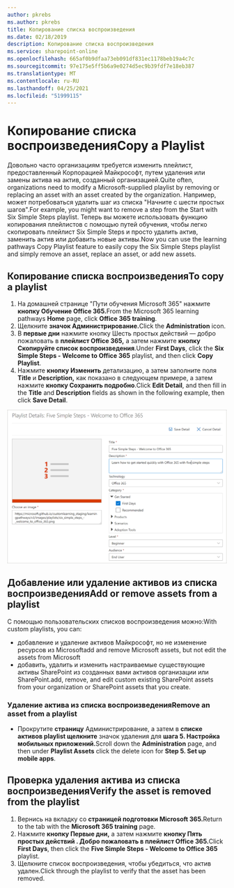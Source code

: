 ```yaml
---
author: pkrebs
ms.author: pkrebs
title: Копирование списка воспроизведения
ms.date: 02/18/2019
description: Копирование списка воспроизведения
ms.service: sharepoint-online
ms.openlocfilehash: 665af0b9dfaa73eb091df831ec1178beb19a4c7c
ms.sourcegitcommit: 97e175e5ff5b6a9e0274d5ec9b39fdf7e18eb387
ms.translationtype: MT
ms.contentlocale: ru-RU
ms.lasthandoff: 04/25/2021
ms.locfileid: "51999115"
---
```

# <a name="copy-a-playlist"></a><span data-ttu-id="c02bc-103">Копирование списка воспроизведения</span><span class="sxs-lookup"><span data-stu-id="c02bc-103">Copy a Playlist</span></span>
<span data-ttu-id="c02bc-104">Довольно часто организациям требуется изменить плейлист, предоставленный Корпорацией Майкрософт, путем удаления или замены актива на актив, созданный организацией.</span><span class="sxs-lookup"><span data-stu-id="c02bc-104">Quite often, organizations need to modify a Microsoft-supplied playlist by removing or replacing an asset with an asset created by the organization.</span></span> <span data-ttu-id="c02bc-105">Например, может потребоваться удалить шаг из списка "Начните с шести простых шагов".</span><span class="sxs-lookup"><span data-stu-id="c02bc-105">For example, you might want to remove a step from the Start with Six Simple Steps playlist.</span></span> <span data-ttu-id="c02bc-106">Теперь вы можете использовать функцию копирования плейлистов с помощью путей обучения, чтобы легко скопировать плейлист Six Simple Steps и просто удалить актив, заменить актив или добавить новые активы.</span><span class="sxs-lookup"><span data-stu-id="c02bc-106">Now you can use the learning pathways Copy Playlist feature to easily copy the Six Simple Steps playlist and simply remove an asset, replace an asset, or add new assets.</span></span> 

## <a name="to-copy-a-playlist"></a><span data-ttu-id="c02bc-107">Копирование списка воспроизведения</span><span class="sxs-lookup"><span data-stu-id="c02bc-107">To copy a playlist</span></span>

1. <span data-ttu-id="c02bc-108">На домашней странице "Пути  обучения Microsoft 365" нажмите **кнопку Обучение Office 365.**</span><span class="sxs-lookup"><span data-stu-id="c02bc-108">From the Microsoft 365 learning pathways **Home** page, click **Office 365 training**.</span></span>
2. <span data-ttu-id="c02bc-109">Щелкните **значок Администрирование.**</span><span class="sxs-lookup"><span data-stu-id="c02bc-109">Click the **Administration** icon.</span></span>
3. <span data-ttu-id="c02bc-110">В **первые дни** нажмите кнопку Шесть простых действий — добро пожаловать в **плейлист Office 365,** а затем нажмите **кнопку Скопируйте список воспроизведения**.</span><span class="sxs-lookup"><span data-stu-id="c02bc-110">Under **First Days**, click the **Six Simple Steps - Welcome to Office 365** playlist, and then click **Copy Playlist**.</span></span> 
4. <span data-ttu-id="c02bc-111">Нажмите **кнопку Изменить** детализацию, а затем заполните поля **Title** и **Description,** как показано в следующем примере, а затем нажмите **кнопку Сохранить подробно**.</span><span class="sxs-lookup"><span data-stu-id="c02bc-111">Click **Edit Detail**, and then fill in the **Title** and **Description** fields as shown in the following example, then click **Save Detail**.</span></span>  
 
![cg-copyplaylist5steps.png](media/cg-copyplaylist5steps.png)

## <a name="add-or-remove-assets-from-a-playlist"></a><span data-ttu-id="c02bc-113">Добавление или удаление активов из списка воспроизведения</span><span class="sxs-lookup"><span data-stu-id="c02bc-113">Add or remove assets from a playlist</span></span>
<span data-ttu-id="c02bc-114">С помощью пользовательских списков воспроизведения можно:</span><span class="sxs-lookup"><span data-stu-id="c02bc-114">With custom playlists, you can:</span></span>
- <span data-ttu-id="c02bc-115">добавление и удаление активов Майкрософт, но не изменение ресурсов из Microsoft</span><span class="sxs-lookup"><span data-stu-id="c02bc-115">add and remove Microsoft assets, but not edit the assets from Microsoft</span></span>
- <span data-ttu-id="c02bc-116">добавить, удалить и изменить настраиваемые существующие активы SharePoint из созданных вами активов организации или SharePoint.</span><span class="sxs-lookup"><span data-stu-id="c02bc-116">add, remove, and edit custom existing SharePoint assets from your organization or SharePoint assets that you create.</span></span> 

### <a name="remove-an-asset-from-a-playlist"></a><span data-ttu-id="c02bc-117">Удаление актива из списка воспроизведения</span><span class="sxs-lookup"><span data-stu-id="c02bc-117">Remove an asset from a playlist</span></span>
- <span data-ttu-id="c02bc-118">Прокрутите **страницу** Администрирование, а затем в **списке активов playlist щелкните** значок удаления для **шага 5. Настройка мобильных приложений.**</span><span class="sxs-lookup"><span data-stu-id="c02bc-118">Scroll down the **Administration** page, and then under **Playlist Assets** click the delete icon for **Step 5. Set up mobile apps**.</span></span> 

## <a name="verify-the-asset-is-removed-from-the-playlist"></a><span data-ttu-id="c02bc-119">Проверка удаления актива из списка воспроизведения</span><span class="sxs-lookup"><span data-stu-id="c02bc-119">Verify the asset is removed from the playlist</span></span>
1. <span data-ttu-id="c02bc-120">Вернись на вкладку со **страницей подготовки Microsoft 365.**</span><span class="sxs-lookup"><span data-stu-id="c02bc-120">Return to the tab with the **Microsoft 365 training** page.</span></span>
2. <span data-ttu-id="c02bc-121">Нажмите **кнопку Первые дни,** а затем нажмите **кнопку Пять простых действий . Добро пожаловать в плейлист Office 365.**</span><span class="sxs-lookup"><span data-stu-id="c02bc-121">Click **First Days**, then click the **Five Simple Steps - Welcome to Office 365** playlist.</span></span> 
3. <span data-ttu-id="c02bc-122">Щелкните список воспроизведения, чтобы убедиться, что актив удален.</span><span class="sxs-lookup"><span data-stu-id="c02bc-122">Click through the playlist to verify that the asset has been removed.</span></span>



